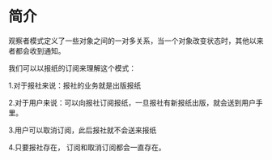 简介
===
观察者模式定义了一些对象之间的一对多关系，当一个对象改变状态时，其他以来者都会收到通知。

我们可以以报纸的订阅来理解这个模式：

1.对于报社来说：报社的业务就是出版报纸

2.对于用户来说：可以向报社订阅报纸，一旦报社有新报纸出版，就会送到用户手里。
  
3.用户可以取消订阅，此后报社就不会送来报纸

4.只要报社存在， 订阅和取消订阅都会一直存在。






